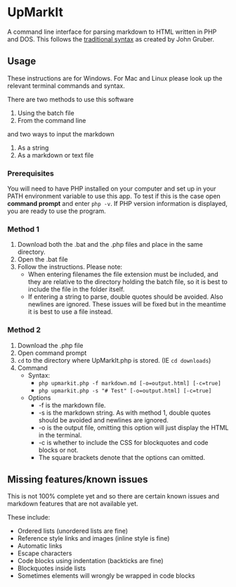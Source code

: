 # UpMarkIt
A command line interface for parsing markdown to HTML written in PHP and DOS. This follows the [traditional syntax](https://daringfireball.net/projects/markdown/syntax) as created by John Gruber.

## Usage
These instructions are for Windows. For Mac and Linux please look up the relevant terminal commands and syntax.

There are two methods to use this software
1. Using the batch file
2. From the command line

and two ways to input the markdown
1. As a string
2. As a markdown or text file

### Prerequisites
You will need to have PHP installed on your computer and set up in your PATH environment variable to use this app. To test if this is the case open **command prompt** and enter `php -v`. If PHP version information is displayed, you are ready to use the program.

### Method 1
1. Download both the .bat and the .php files and place in the same directory.
2. Open the .bat file
3. Follow the instructions. Please note:
    + When entering filenames the file extension must be included, and they are relative to the directory holding the batch file, so it is best to include the file in the folder itself.
    + If entering a string to parse, double quotes should be avoided. Also newlines are ignored. These issues will be fixed but in the meantime it is best to use a file instead.
    
### Method 2
1. Download the .php file
2. Open command prompt
3. `cd` to the directory where UpMarkIt.php is stored. (IE `cd downloads`)
4. Command
    + Syntax:
      + `php upmarkit.php -f markdown.md [-o=output.html] [-c=true]`
      + `php upmarkit.php -s "# Test" [-o=output.html] [-c=true]`
    + Options
      + -f is the markdown file.
      + -s is the markdown string. As with method 1, double quotes should be avoided and newlines are ignored.
      + -o is the output file, omitting this option will just display the HTML in the terminal.
      + -c is whether to include the CSS for blockquotes and code blocks or not.
      + The square brackets denote that the options can omitted.
      
## Missing features/known issues
This is not 100% complete yet and so there are certain known issues and markdown features that are not available yet.

These include:
  + Ordered lists (unordered lists are fine)
  + Reference style links and images (inline style is fine)
  + Automatic links
  + Escape characters
  + Code blocks using indentation (backticks are fine)
  + Blockquotes inside lists
  + Sometimes elements will wrongly be wrapped in code blocks
